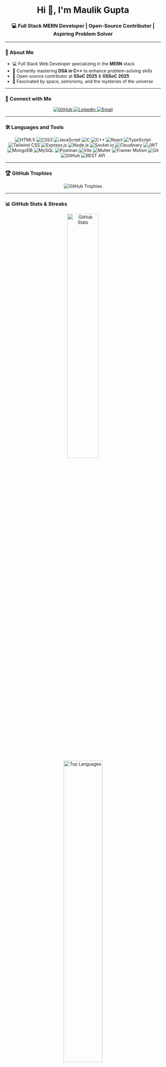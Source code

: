 <h1 align="center">
  Hi 👋, I'm Maulik Gupta
</h1>

<h3 align="center">
  💻 Full Stack MERN Developer | Open-Source Contributor | Aspiring Problem Solver
</h3>

---

### 🌟 About Me

- 💻 Full Stack Web Developer specializing in the **MERN** stack  
- 🌱 Currently mastering **DSA in C++** to enhance problem-solving skills  
- 🤝 Open-source contributor at **SSoC 2025** & **GSSoC 2025**  
- 🌌 Fascinated by space, astronomy, and the mysteries of the universe  

---

### 🔗 Connect with Me

<p align="center">
  <a href="https://github.com/maulikgupta27" target="_blank">
    <img src="https://img.shields.io/badge/GitHub-181717?style=for-the-badge&logo=github&logoColor=white" alt="GitHub" />
  </a>
  <a href="https://linkedin.com/in/guptamaulik27" target="_blank">
    <img src="https://img.shields.io/badge/LinkedIn-0077B5?style=for-the-badge&logo=linkedin&logoColor=white" alt="LinkedIn" />
  </a>
  <a href="mailto:guptamaulik27@gmail.com" target="_blank">
    <img src="https://img.shields.io/badge/Email-D14836?style=for-the-badge&logo=gmail&logoColor=white" alt="Email" />
  </a>
</p>

---

### 🛠️ Languages and Tools

<p align="center">
  <img src="https://img.shields.io/badge/HTML5-E34F26?style=for-the-badge&logo=html5&logoColor=white" alt="HTML5"/>
  <img src="https://img.shields.io/badge/CSS3-1572B6?style=for-the-badge&logo=css3&logoColor=white" alt="CSS3"/>
  <img src="https://img.shields.io/badge/JavaScript-F7DF1E?style=for-the-badge&logo=javascript&logoColor=black" alt="JavaScript"/>
  <img src="https://img.shields.io/badge/C-00599C?style=for-the-badge&logo=c&logoColor=white" alt="C"/>
  <img src="https://img.shields.io/badge/C++-00599C?style=for-the-badge&logo=c%2B%2B&logoColor=white" alt="C++"/>
  <img src="https://img.shields.io/badge/React-20232A?style=for-the-badge&logo=react&logoColor=61DAFB" alt="React"/>
  <img src="https://img.shields.io/badge/TypeScript-3178C6?style=for-the-badge&logo=typescript&logoColor=white" alt="TypeScript"/>
  <img src="https://img.shields.io/badge/Tailwind_CSS-38B2AC?style=for-the-badge&logo=tailwind-css&logoColor=white" alt="Tailwind CSS"/>
  <img src="https://img.shields.io/badge/Express.js-000000?style=for-the-badge&logo=express&logoColor=white" alt="Express.js"/>
  <img src="https://img.shields.io/badge/Node.js-339933?style=for-the-badge&logo=nodedotjs&logoColor=white" alt="Node.js"/>
  <img src="https://img.shields.io/badge/Socket.io-010101?style=for-the-badge&logo=socketdotio&logoColor=white" alt="Socket.io"/>
  <img src="https://img.shields.io/badge/Cloudinary-3448C5?style=for-the-badge&logo=cloudinary&logoColor=white" alt="Cloudinary"/>
  <img src="https://img.shields.io/badge/JWT-000000?style=for-the-badge&logo=jsonwebtokens&logoColor=white" alt="JWT"/>
  <img src="https://img.shields.io/badge/MongoDB-47A248?style=for-the-badge&logo=mongodb&logoColor=white" alt="MongoDB"/>
  <img src="https://img.shields.io/badge/MySQL-4479A1?style=for-the-badge&logo=mysql&logoColor=white" alt="MySQL"/>
  <img src="https://img.shields.io/badge/Postman-FF6C37?style=for-the-badge&logo=postman&logoColor=white" alt="Postman"/>
  <img src="https://img.shields.io/badge/Vite-646CFF?style=for-the-badge&logo=vite&logoColor=white" alt="Vite"/>
  <img src="https://img.shields.io/badge/Multer-FF6C37?style=for-the-badge&logo=express&logoColor=white" alt="Multer"/>
  <img src="https://img.shields.io/badge/Framer%20Motion-0055FF?style=for-the-badge&logo=framer&logoColor=white" alt="Framer Motion"/>
  <img src="https://img.shields.io/badge/Git-F05032?style=for-the-badge&logo=git&logoColor=white" alt="Git"/>
  <img src="https://img.shields.io/badge/GitHub-181717?style=for-the-badge&logo=github&logoColor=white" alt="GitHub"/>
  <img src="https://img.shields.io/badge/REST%20API-02569B?style=for-the-badge&logo=postman&logoColor=white" alt="REST API"/>
</p>

---

### 🏆 GitHub Trophies

<p align="center">
  <img src="https://github-profile-trophy.vercel.app/?username=maulikgupta27&theme=radical&no-frame=true&no-bg=true" alt="GitHub Trophies"/>
</p>

---

### 📊 GitHub Stats & Streaks

<p align="center">
  <img src="https://github-readme-stats.vercel.app/api?username=maulikgupta27&show_icons=true&locale=en&theme=radical" alt="GitHub Stats" width="45%"/>
</p>

<p align="center">
  <img src="https://github-readme-stats.vercel.app/api/top-langs?username=maulikgupta27&show_icons=true&locale=en&layout=compact&theme=radical" alt="Top Languages" width="50%"/>
</p>

---

### 📈 GitHub Activity Graph

![Maulik's github activity graph](https://github-readme-activity-graph.vercel.app/graph?username=maulikgupta27&theme=react-dark)

---

### 💬 Quote of the Day

<div align="center">
  <blockquote style="border-left: 4px solid #f9826c; background-color: #2b2b2b; padding: 1rem 1.5rem; color: #d1d1d1; border-radius: 6px; max-width: 600px; font-style: italic;">
    “Code is like humor. When you have to explain it, it’s bad.”  
    <br />
    <span style="display:block; text-align: right; margin-top: 0.5rem; font-weight: bold;">– Cory House</span>
  </blockquote>
</div>
